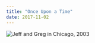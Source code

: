 ```yaml
---
title: "Once Upon a Time"
date: 2017-11-02
---
```


<img src="@root/files/2017/11/jeff-greg-chicago-2003.jpg" alt="Jeff and Greg in Chicago, 2003" class="centered">
